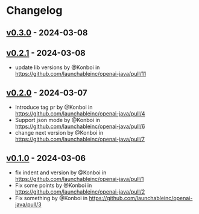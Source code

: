 # Changelog

## [v0.3.0](https://github.com/launchableinc/openai-java/compare/v0.2.1...v0.3.0) - 2024-03-08

## [v0.2.1](https://github.com/launchableinc/openai-java/compare/v0.2.0...v0.2.1) - 2024-03-08
- update lib versions by @Konboi in https://github.com/launchableinc/openai-java/pull/11

## [v0.2.0](https://github.com/launchableinc/openai-java/compare/v0.1.0...v0.2.0) - 2024-03-07
- Introduce tag pr by @Konboi in https://github.com/launchableinc/openai-java/pull/4
- Support json mode by @Konboi in https://github.com/launchableinc/openai-java/pull/6
- change next version by @Konboi in https://github.com/launchableinc/openai-java/pull/7

## [v0.1.0](https://github.com/launchableinc/openai-java/commits/v0.1.0) - 2024-03-06
- fix indent and version by @Konboi in https://github.com/launchableinc/openai-java/pull/1
- Fix some points by @Konboi in https://github.com/launchableinc/openai-java/pull/2
- Fix something by @Konboi in https://github.com/launchableinc/openai-java/pull/3
